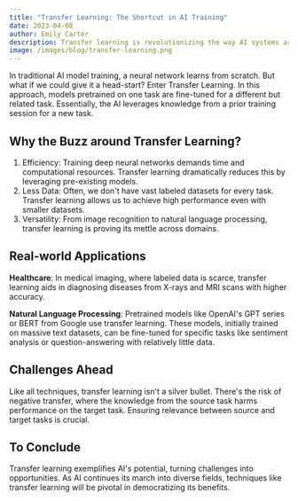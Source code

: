 ```yaml
---
title: "Transfer Learning: The Shortcut in AI Training"
date: 2023-04-08
author: Emily Carter
description: Transfer learning is revolutionizing the way AI systems are trained. Dive into this technique that offers both efficiency and accuracy.
image: /images/blog/transfer-learning.png
---
```


In traditional AI model training, a neural network learns from scratch. But what if we could give it a head-start? Enter Transfer Learning. In this approach, models pretrained on one task are fine-tuned for a different but related task. Essentially, the AI leverages knowledge from a prior training session for a new task.

## Why the Buzz around Transfer Learning?

1. Efficiency: Training deep neural networks demands time and computational resources. Transfer learning dramatically reduces this by leveraging pre-existing models.
2. Less Data: Often, we don't have vast labeled datasets for every task. Transfer learning allows us to achieve high performance even with smaller datasets.
3. Versatility: From image recognition to natural language processing, transfer learning is proving its mettle across domains.

## Real-world Applications

**Healthcare**: In medical imaging, where labeled data is scarce, transfer learning aids in diagnosing diseases from X-rays and MRI scans with higher accuracy.

**Natural Language Processing**: Pretrained models like OpenAI's GPT series or BERT from Google use transfer learning. These models, initially trained on massive text datasets, can be fine-tuned for specific tasks like sentiment analysis or question-answering with relatively little data.

## Challenges Ahead

Like all techniques, transfer learning isn't a silver bullet. There's the risk of negative transfer, where the knowledge from the source task harms performance on the target task. Ensuring relevance between source and target tasks is crucial.

## To Conclude

Transfer learning exemplifies AI's potential, turning challenges into opportunities. As AI continues its march into diverse fields, techniques like transfer learning will be pivotal in democratizing its benefits.

